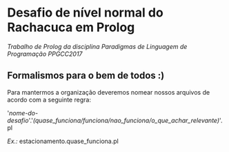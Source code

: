 # Desafio de nível normal do Rachacuca em Prolog

*Trabalho de Prolog da disciplina Paradigmas de Linguagem de Programação PPGCC2017*

## **Formalismos para o bem de todos :)**

Para mantermos a organização deveremos nomear nossos arquivos de acordo com a seguinte regra:  
  
'*nome-do-desafio*'.'*(quase_funciona/funciona/nao_funciona/o_que_achar_relevante)*'.pl  

*Ex.:* estacionamento.quase_funciona.pl